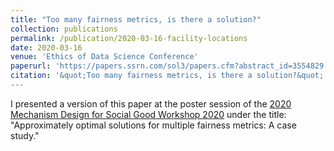 ```yaml
---
title: "Too many fairness metrics, is there a solution?"
collection: publications
permalink: /publication/2020-03-16-facility-locations
date: 2020-03-16
venue: 'Ethics of Data Science Conference'
paperurl: 'https://papers.ssrn.com/sol3/papers.cfm?abstract_id=3554829'
citation: '&quot;Too many fairness metrics, is there a solution?&quot; Swati Gupta, Akhil Jalan, Gireeja Ranade, Helen Yang, Simon Zhuang. Ethics of Data Science Conference, 2020. 
---
```


I presented a version of this paper at the poster session of the [2020 Mechanism Design for Social Good Workshop 2020](http://md4sg.com/workshop/MD4SG20/index.html) under the title: "Approximately optimal solutions for multiple fairness metrics: A case study."